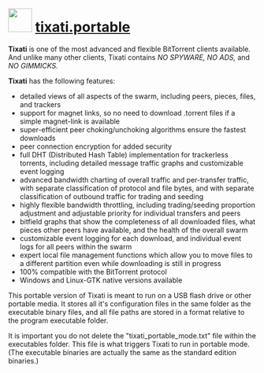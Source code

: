 ﻿# <img src="https://cdn.rawgit.com/chocolatey/chocolatey-coreteampackages/bee4bc391df114723011dbd5b8a8af2a17c6bf2e/icons/tixati.png" width="48" height="48"/> [tixati.portable](https://chocolatey.org/packages/tixati.portable)


__Tixati__ is one of the most advanced and flexible BitTorrent clients available.  And unlike many other clients, Tixati contains _NO SPYWARE, NO ADS,_ and _NO GIMMICKS._

__Tixati__ has the following features:

* detailed views of all aspects of the swarm, including peers, pieces, files, and trackers
* support for magnet links, so no need to download .torrent files if a simple magnet-link is available
* super-efficient peer choking/unchoking algorithms ensure the fastest downloads
* peer connection encryption for added security
* full DHT (Distributed Hash Table) implementation for trackerless torrents, including detailed message traffic graphs and customizable event logging
* advanced bandwidth charting of overall traffic and per-transfer traffic, with separate classification of protocol and file bytes, and with separate classification of outbound traffic for trading and seeding
* highly flexible bandwidth throttling, including trading/seeding proportion adjustment and adjustable priority for individual transfers and peers
* bitfield graphs that show the completeness of all downloaded files, what pieces other peers have available, and the health of the overall swarm
* customizable event logging for each download, and individual event logs for all peers within the swarm
* expert local file management functions which allow you to move files to a different partition even while downloading is still in progress
* 100% compatible with the BitTorrent protocol
* Windows and Linux-GTK native versions available


This portable version of Tixati is meant to run on a USB flash drive or other portable media.  It stores all it's configuration files in the same folder as the executable binary files, and all file paths are stored in a format relative to the program executable folder.

It is important you do not delete the "tixati_portable_mode.txt" file within the executables folder.  This file is what triggers Tixati to run in portable mode.  (The executable binaries are actually the same as the standard edition binaries.)

